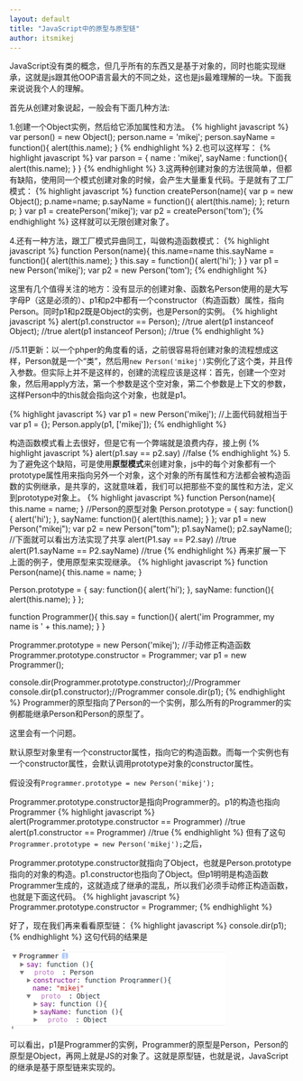```yaml
---
layout: default
title: "JavaScript中的原型与原型链"
author: itsmikej
---
```


JavaScript没有类的概念，但几乎所有的东西又是基于对象的，同时也能实现继承，这就是js跟其他OOP语言最大的不同之处，这也是js最难理解的一块。下面我来说说我个人的理解。

首先从创建对象说起，一般会有下面几种方法:

1.创建一个Object实例，然后给它添加属性和方法。
{% highlight javascript %}
var person() = new Object();
person.name = 'mikej';
person.sayName = function(){
  alert(this.name);
}
{% endhighlight %}
2.也可以这样写：
{% highlight javascript %}
var parson = {
  name : 'mikej',
  sayName : function(){
    alert(this.name);
  }
}
{% endhighlight %}
3.这两种创建对象的方法很简单，但都有缺陷，使用同一个模式创建对象的时候，会产生大量重复代码。于是就有了工厂模式：
{% highlight javascript %}
function createPerson(name){
  var p = new Object();
  p.name=name;
  p.sayName = function(){
    alert(this.name);
  };
  return p;
}
var p1 = createPerson('mikej');
var p2 = createPerson('tom');
{% endhighlight %}
这样就可以无限创建对象了。

4.还有一种方法，跟工厂模式异曲同工，叫做构造函数模式：
{% highlight javascript %}
function Person(name){
  this.name=name
  this.sayName = function(){
   alert(this.name);
  }
  this.say = function(){
    alert('hi');
  }
}
var p1 = new Person('mikej');
var p2 = new Person('tom');
{% endhighlight %}

这里有几个值得关注的地方：没有显示的创建对象、函数名Person使用的是大写字母P（这是必须的）、p1和p2中都有一个constructor（构造函数）属性，指向Person。同时p1和p2既是Object的实例，也是Person的实例。
{% highlight javascript %}
alert(p1.constructor == Person); //true
alert(p1 instanceof Object); //true
alert(p1 instanceof Person); //true
{% endhighlight %}

//5.11更新：以一个phper的角度看的话，之前很容易将创建对象的流程想成这样，Person就是一个“类”，然后用`new Person('mikej')`实例化了这个类，并且传入参数。但实际上并不是这样的，创建的流程应该是这样：首先，创建一个空对象，然后用apply方法，第一个参数是这个空对象，第二个参数是上下文的参数，这样Person中的this就会指向这个对象，也就是p1。

{% highlight javascript %}
var p1 = new Person('mikej');
//上面代码就相当于
var p1 = {};
Person.apply(p1, ['mikej']);
{% endhighlight %}

构造函数模式看上去很好，但是它有一个弊端就是浪费内存，接上例
{% highlight javascript %}
alert(p1.say == p2.say) //false
{% endhighlight %}
5.为了避免这个缺陷，可是使用**原型模式**来创建对象，js中的每个对象都有一个prototype属性用来指向另外一个对象，这个对象的所有属性和方法都会被构造函数的实例继承，是共享的，这就意味着，我们可以把那些不变的属性和方法，定义到prototype对象上。
{% highlight javascript %}
function Person(name){
  this.name = name;
}
//Person的原型对象
Person.prototype = {
  say: function(){
    alert('hi');
  },
  sayName: function(){
    alert(this.name);
  }
};
var p1 = new Person("mikej");
var p2 = new Person("tom");
p1.sayName();
p2.sayName();
//下面就可以看出方法实现了共享
alert(P1.say == P2.say) //true
alert(P1.sayName == P2.sayName) //true
{% endhighlight %}
再来扩展一下上面的例子，使用原型来实现继承。
{% highlight javascript %}
function Person(name){
  this.name = name;
}

Person.prototype = {
  say: function(){
    alert('hi');
  },
  sayName: function(){
    alert(this.name);
  }
};

function Programmer(){
  this.say = function(){
    alert('im Programmer, my name is ' + this.name);
  }
}

Programmer.prototype = new Person('mikej');
//手动修正构造函数
Programmer.prototype.constructor = Programmer;
var p1 = new Programmer();

console.dir(Programmer.prototype.constructor);//Programmer
console.dir(p1.constructor);//Programmer
console.dir(p1);
{% endhighlight %}
Programmer的原型指向了Person的一个实例，那么所有的Programmer的实例都能继承Person和Person的原型了。

这里会有一个问题。

默认原型对象里有一个constructor属性，指向它的构造函数。而每一个实例也有一个constructor属性，会默认调用prototype对象的constructor属性。

假设没有`Programmer.prototype = new Person('mikej');`

Programmer.prototype.constructor是指向Programmer的。p1的构造也指向Programmer
{% highlight javascript %}
alert(Programmer.prototype.constructor == Programmer) //true
alert(p1.constructor == Programmer) //true
{% endhighlight %}
但有了这句`Programmer.prototype = new Person('mikej');`之后，

Programmer.prototype.constructor就指向了Object，也就是Person.prototype指向的对象的构造。p1.constructor也指向了Object。但p1明明是构造函数Programmer生成的，这就造成了继承的混乱，所以我们必须手动修正构造函数，也就是下面这代码。
{% highlight javascript %}
Programmer.prototype.constructor = Programmer;
{% endhighlight %}

好了，现在我们再来看看原型链：
{% highlight javascript %}
console.dir(p1);
{% endhighlight %}
这句代码的结果是

![prototype](/image/prototype.png)

可以看出，p1是Programmer的实例，Programmer的原型是Person，Person的原型是Object，再网上就是JS的对象了。这就是原型链，也就是说，JavaScript的继承是基于原型链来实现的。
